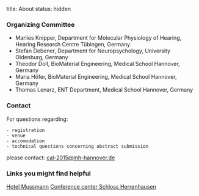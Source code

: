 title: About
status: hidden

### Organizing Committee

- Marlies Knipper, Department for Molecular Physiology of Hearing, Hearing Research Centre Tübingen, Germany
- Stefan Debener, Department for Neuropsychology, University Oldenburg, Germany
- Theodor Doll, BioMaterial Engineering, Medical School Hannover, Germany
- Maria Höfer, BioMaterial Engineering, Medical School Hannover, Germany
- Thomas Lenarz, ENT Department, Medical School Hannover, Germany


### Contact

For questions regarding:

    - registration 
    - venue
    - accomodation
    - technical questions concerning abstract submission

please contact:
[cal-2015@mh-hannover.de](cal-2015@mh-hannover.de)


### Links you might find helpful

[Hotel Mussmann](www.grandhotel.de)
[Conference center Schloss Herrenhausen](www.schloss-herrenhausen.de)
